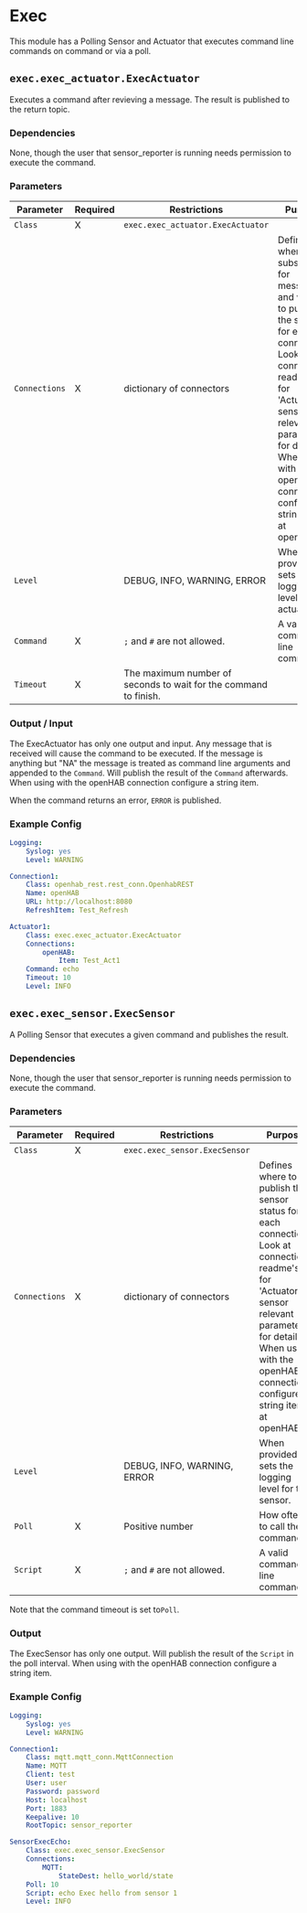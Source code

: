 # Exec

This module has a Polling Sensor and Actuator that executes command line commands on command or via a poll.

## `exec.exec_actuator.ExecActuator`

Executes a command after revieving a message.
The result is published to the return topic.

### Dependencies

None, though the user that sensor_reporter is running needs permission to execute the command.

### Parameters

Parameter | Required | Restrictions | Purpose
-|-|-|-
`Class` | X | `exec.exec_actuator.ExecActuator` |
`Connections` | X | dictionary of connectors | Defines where to subscribe for messages and where to publish the status for each connection. Look at connection readme's for 'Actuator / sensor relevant parameters' for details. When using with the openHAB connection configure a string item at openHAB.
`Level` | | DEBUG, INFO, WARNING, ERROR | When provided, sets the logging level for the actuator.
`Command` | X | `;` and `#` are not allowed. | A valid command line command.
`Timeout` | X | The maximum number of seconds to wait for the command to finish.

### Output / Input
The ExecActuator has only one output and input.
Any message that is received will cause the command to be executed.
If the message is anything but "NA" the message is treated as command line arguments and appended to the `Command`.
Will publish the result of the `Command` afterwards.
When using with the openHAB connection configure a string item.

When the command returns an error, `ERROR` is published.

### Example Config

```yaml
Logging:
    Syslog: yes
    Level: WARNING

Connection1:
    Class: openhab_rest.rest_conn.OpenhabREST
    Name: openHAB
    URL: http://localhost:8080
    RefreshItem: Test_Refresh

Actuator1:
    Class: exec.exec_actuator.ExecActuator
    Connections:
        openHAB:
            Item: Test_Act1
    Command: echo
    Timeout: 10
    Level: INFO
```

## `exec.exec_sensor.ExecSensor`

A Polling Sensor that executes a given command and publishes the result.

### Dependencies

None, though the user that sensor_reporter is running needs permission to execute the command.

### Parameters

Parameter | Required | Restrictions | Purpose
-|-|-|-
`Class` | X | `exec.exec_sensor.ExecSensor` |
`Connections` | X | dictionary of connectors | Defines where to publish the sensor status for each connection. Look at connection readme's for 'Actuator / sensor relevant parameters' for details. When using with the openHAB connection configure a string item at openHAB.
`Level` | | DEBUG, INFO, WARNING, ERROR | When provided, sets the logging level for the sensor.
`Poll` | X | Positive number | How often to call the command
`Script` | X | `;` and `#` are not allowed. | A valid command line command.

Note that the command timeout is set to`Poll`.

### Output
The ExecSensor has only one output.
Will publish the result of the `Script` in the poll interval.
When using with the openHAB connection configure a string item.

### Example Config

```yaml
Logging:
    Syslog: yes
    Level: WARNING

Connection1:
    Class: mqtt.mqtt_conn.MqttConnection
    Name: MQTT
    Client: test
    User: user
    Password: password
    Host: localhost
    Port: 1883
    Keepalive: 10
    RootTopic: sensor_reporter

SensorExecEcho:
    Class: exec.exec_sensor.ExecSensor
    Connections:
        MQTT:
            StateDest: hello_world/state
    Poll: 10
    Script: echo Exec hello from sensor 1
    Level: INFO
```
